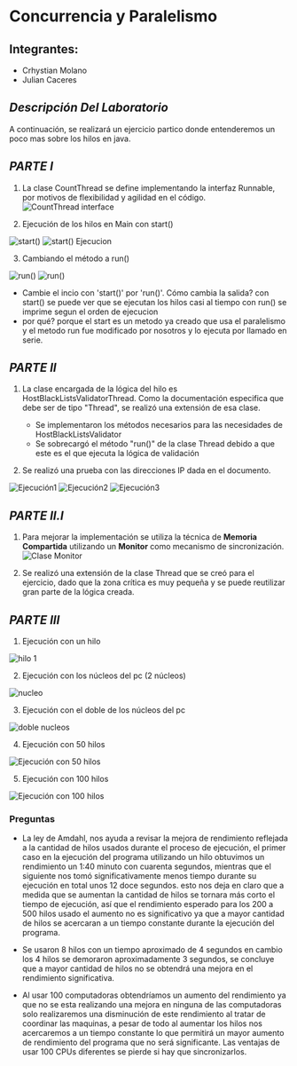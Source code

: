 # Concurrencia y Paralelismo

## Integrantes:
- Crhystian Molano
- Julian Caceres

## *Descripción Del Laboratorio*
A continuación, se realizará un ejercicio partico donde entenderemos un poco mas sobre los hilos en java.

## *PARTE I*

1. La clase CountThread se define implementando la interfaz Runnable, por motivos de flexibilidad y agilidad en el código.
![CountThread interface](./imgDoc/1_1.PNG)

2. Ejecución de los hilos en Main con start()

![start()](./imgDoc/1_2.PNG)
![start() Ejecucion](./imgDoc/1_2_2.PNG)

3. Cambiando el método a run()

![run()](./imgDoc/1_2_3.PNG)
![run()](./imgDoc/1_2_4.PNG)

- Cambie el incio con 'start()' por 'run()'. Cómo cambia la salida?
        con start() se puede ver que se ejecutan los hilos casi al tiempo
        con run() se imprime segun el orden de ejecucion 
- por qué?
        porque el start es un metodo ya creado que usa el paralelismo
        y el metodo run fue modificado por nosotros y lo ejecuta por llamado en 
        serie.


## *PARTE II*

1. La clase encargada de la lógica del hilo es HostBlackListsValidatorThread. Como la documentación especifica que debe ser de tipo "Thread",
se realizó una extensión de esa clase. 
	- Se implementaron los métodos necesarios para las necesidades de HostBlackListsValidator
	- Se sobrecargó el método "run()" de la clase Thread debido a que este es el que ejecuta la lógica de validación

2. Se realizó una prueba con las direcciones IP dada en el documento.

![Ejecución1](./imgDoc/2.PNG) 
![Ejecución2](./imgDoc/2_1.PNG)
![Ejecución3](./imgDoc/2_2.PNG)


## *PARTE II.I*

1. Para mejorar la implementación se utiliza la técnica de **Memoria Compartida** utilizando un **Monitor** como mecanismo de sincronización.
![Clase Monitor](./imgDoc/hilo_1.PNG)

2. Se realizó una extensión de la clase Thread que se creó para el ejercicio, dado que la zona crítica es muy pequeña y se puede reutilizar gran parte
de la lógica creada.

## *PARTE III*

1. Ejecución con un hilo

![hilo 1](./imgDoc/hilo_1.PNG)

2. Ejecución con los núcleos del pc (2 núcleos)

![nucleo](./imgDoc/nucleos.PNG)

3. Ejecución con el doble de los núcleos del pc

![doble nucleos](./imgDoc/x2_nucleos.PNG)

4. Ejecución con 50 hilos

![Ejecución con 50 hilos](./imgDoc/hilos_50.PNG)

5. Ejecución con 100 hilos

![Ejecución con 100 hilos](./imgDoc/hilos_100.PNG)


### Preguntas

- La ley de Amdahl, nos ayuda a revisar la mejora de rendimiento reflejada a la cantidad de hilos usados durante el proceso de ejecución, el primer caso en la ejecución del programa utilizando un hilo obtuvimos un rendimiento un 1:40 minuto con cuarenta segundos, mientras que el 
siguiente nos tomó significativamente menos tiempo durante su ejecución en total unos 12 doce segundos. esto nos deja en claro que a medida que se aumentan la cantidad de hilos se tornara más corto el tiempo de ejecución, así que el rendimiento esperado para los 200 a 500 hilos usado el 
aumento no es significativo ya que a mayor cantidad de hilos se acercaran a un tiempo constante durante la ejecución del programa.

- Se usaron 8 hilos con un tiempo aproximado de 4 segundos en cambio los 4 hilos se demoraron aproximadamente 3 segundos, se concluye que a mayor cantidad 
de hilos no se obtendrá una mejora en el rendimiento significativa.

- Al usar 100 computadoras obtendríamos un aumento del rendimiento ya que no se esta realizando una mejora en ninguna de las computadoras solo realizaremos una disminución de este 
rendimiento al tratar de coordinar las maquinas, a pesar de todo al aumentar los hilos nos acercaremos a un tiempo constante lo que permitirá un mayor aumento de rendimiento del programa 
que no será significante. Las ventajas de usar 100 CPUs diferentes se pierde si hay que sincronizarlos.

